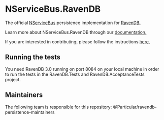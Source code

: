 # NServiceBus.RavenDB

The official [NServiceBus](https://github.com/Particular/NServiceBus) persistence implementation for [RavenDB.](https://ravendb.net/)

Learn more about NServiceBus.RavenDB through our [documentation.](http://docs.particular.net/nservicebus/ravendb/)

If you are interested in contributing, please follow the instructions [here.](https://github.com/Particular/NServiceBus/blob/develop/CONTRIBUTING.md)

## Running the tests

You need RavenDB 3.0 running on port 8084 on your local machine in order to run the tests in the RavenDB.Tests and RavenDB.AcceptanceTests project.

## Maintainers
The following team is responsible for this repository: @Particular/ravendb-persistence-maintainers
